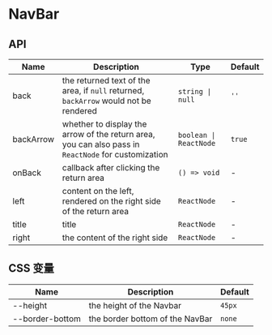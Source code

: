 # NavBar

<code src="./demos/index.tsx"></code>

## API

| Name      | Description                                                                                         | Type                   | Default |
| --------- | --------------------------------------------------------------------------------------------------- | ---------------------- | ------- |
| back      | the returned text of the area, if `null` returned, `backArrow` would not be rendered                | `string \| null`       | `''`    |
| backArrow | whether to display the arrow of the return area, you can also pass in `ReactNode` for customization | `boolean \| ReactNode` | `true`  |
| onBack    | callback after clicking the return area                                                             | `() => void`           | -       |
| left      | content on the left, rendered on the right side of the return area                                  | `ReactNode`            | -       |
| title     | title                                                                                               | `ReactNode`            | -       |
| right     | the content of the right side                                                                       | `ReactNode`            | -       |

## CSS 变量

| Name            | Description                     | Default |
| --------------- | ------------------------------- | ------- |
| --height        | the height of the Navbar        | `45px`  |
| --border-bottom | the border bottom of the NavBar | `none`  |
